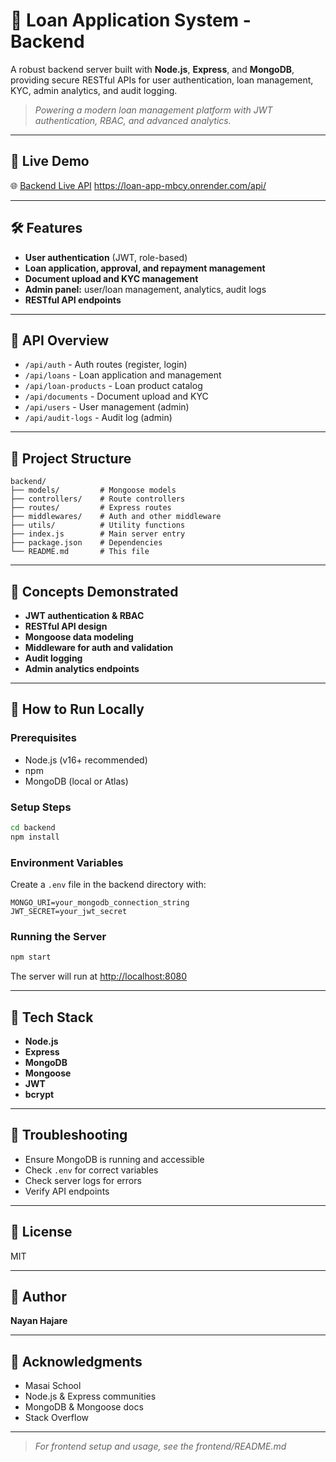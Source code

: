 # 📝 Loan Application System - Backend

A robust backend server built with **Node.js**, **Express**, and **MongoDB**, providing secure RESTful APIs for user authentication, loan management, KYC, admin analytics, and audit logging.

> *Powering a modern loan management platform with JWT authentication, RBAC, and advanced analytics.*

---

## 🚀 Live Demo

🌐 [Backend Live API](#) https://loan-app-mbcy.onrender.com/api/

---

## 🛠 Features
* **User authentication** (JWT, role-based)
* **Loan application, approval, and repayment management**
* **Document upload and KYC management**
* **Admin panel:** user/loan management, analytics, audit logs
* **RESTful API endpoints**

---

## 🔌 API Overview
* `/api/auth` - Auth routes (register, login)
* `/api/loans` - Loan application and management
* `/api/loan-products` - Loan product catalog
* `/api/documents` - Document upload and KYC
* `/api/users` - User management (admin)
* `/api/audit-logs` - Audit log (admin)

---

## 📁 Project Structure

```
backend/
├── models/         # Mongoose models
├── controllers/    # Route controllers
├── routes/         # Express routes
├── middlewares/    # Auth and other middleware
├── utils/          # Utility functions
├── index.js        # Main server entry
├── package.json    # Dependencies
└── README.md       # This file
```

---

## 🧠 Concepts Demonstrated
* **JWT authentication & RBAC**
* **RESTful API design**
* **Mongoose data modeling**
* **Middleware for auth and validation**
* **Audit logging**
* **Admin analytics endpoints**

---

## 🧪 How to Run Locally

### Prerequisites
* Node.js (v16+ recommended)
* npm
* MongoDB (local or Atlas)

### Setup Steps
```bash
cd backend
npm install
```

### Environment Variables
Create a `.env` file in the backend directory with:
```
MONGO_URI=your_mongodb_connection_string
JWT_SECRET=your_jwt_secret
```

### Running the Server
```bash
npm start
```
The server will run at [http://localhost:8080](http://localhost:8080)

---

## 🧱 Tech Stack
* **Node.js**
* **Express**
* **MongoDB**
* **Mongoose**
* **JWT**
* **bcrypt**

---

## 🐛 Troubleshooting
* Ensure MongoDB is running and accessible
* Check `.env` for correct variables
* Check server logs for errors
* Verify API endpoints

---

## 📄 License
MIT

---

## 👤 Author
**Nayan Hajare**

---

## 🙏 Acknowledgments
* Masai School
* Node.js & Express communities
* MongoDB & Mongoose docs
* Stack Overflow

---

> *For frontend setup and usage, see the frontend/README.md* 